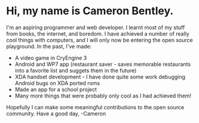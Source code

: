 Hi, my name is Cameron Bentley.
=======
I'm an aspiring programmer and web developer. I learnt most of my stuff from books, the internet, and boredom. 
I have achieved a number of really cool things with computers, and I will only now be entering the open source playground. In the past, I've made:
 - A video game in CryEngine 3
 - Android and WP7 app (restaurant saver - saves memorable restaurants into a favorite list and suggets them in the future)
 - XDA handset development - I have done quite some work debugging Android bugs on XDA ported roms
 - Made an app for a school project
 - Many more things that were probably only cool as I had achieved them!

Hopefully I can make some meaningful contributions to the open source community.
Have a good day,
 -Cameron